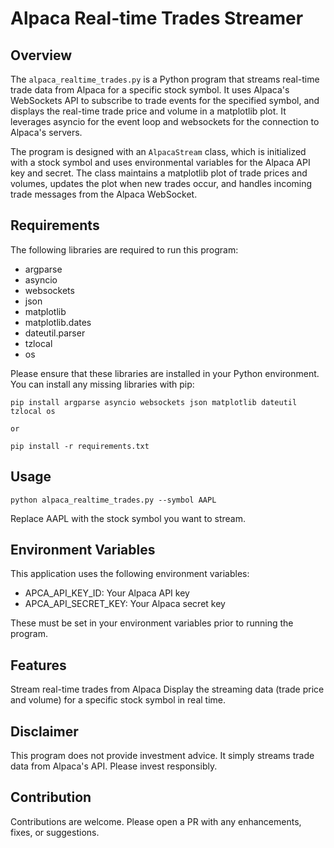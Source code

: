 # Alpaca Real-time Trades Streamer

## Overview
The `alpaca_realtime_trades.py` is a Python program that streams real-time trade data from Alpaca for a specific stock symbol. It uses Alpaca's WebSockets API to subscribe to trade events for the specified symbol, and displays the real-time trade price and volume in a matplotlib plot. It leverages asyncio for the event loop and websockets for the connection to Alpaca's servers.

The program is designed with an `AlpacaStream` class, which is initialized with a stock symbol and uses environmental variables for the Alpaca API key and secret. The class maintains a matplotlib plot of trade prices and volumes, updates the plot when new trades occur, and handles incoming trade messages from the Alpaca WebSocket.

## Requirements
The following libraries are required to run this program:

- argparse
- asyncio
- websockets
- json
- matplotlib
- matplotlib.dates
- dateutil.parser
- tzlocal
- os

Please ensure that these libraries are installed in your Python environment. You can install any missing libraries with pip:

```
pip install argparse asyncio websockets json matplotlib dateutil tzlocal os

or 

pip install -r requirements.txt
```
## Usage

```
python alpaca_realtime_trades.py --symbol AAPL
```

Replace AAPL with the stock symbol you want to stream.

## Environment Variables

This application uses the following environment variables:

* APCA_API_KEY_ID: Your Alpaca API key
* APCA_API_SECRET_KEY: Your Alpaca secret key

These must be set in your environment variables prior to running the program.

## Features
Stream real-time trades from Alpaca
Display the streaming data (trade price and volume) for a specific stock symbol in real time.

## Disclaimer
This program does not provide investment advice. It simply streams trade data from Alpaca's API. Please invest responsibly.

## Contribution
Contributions are welcome. Please open a PR with any enhancements, fixes, or suggestions.
